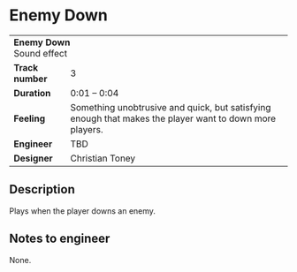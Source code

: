 # Enemy Down
<table>
  <tbody>
    <tr>
      <td colspan="2">
        <b>Enemy Down</b>
        <section>Sound effect</section>
      </td>
    </tr>
    <tr>
      <td>
        <b>Track number</b>
      </td>
      <td>3</td>
    </tr>
    <tr>
      <td>
        <b>Duration</b>
      </td>
      <td>0:01 – 0:04</td>
    </tr>
    <tr>
      <td>
        <b>Feeling</b>
      </td>
      <td>Something unobtrusive and quick, but satisfying enough that makes the player want to down more players.</td>
    </tr>
    <tr>
      <td>
        <b>Engineer</b>
      </td>
      <td>TBD</td>
    </tr>
    <tr>
      <td>
        <b>Designer</b>
      </td>
      <td>Christian Toney</td>
    </tr>
  </tbody>
<table>

## Description
Plays when the player downs an enemy.

## Notes to engineer
None.